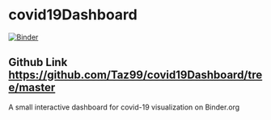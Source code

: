 
# covid19Dashboard
[![Binder](https://mybinder.org/badge_logo.svg)](https://mybinder.org/v2/gh/Taz99/covid19Dashboard/HEAD?filepath=%2FDashboard.ipynb)
## Github Link https://github.com/Taz99/covid19Dashboard/tree/master
A small interactive dashboard for covid-19 visualization on Binder.org
